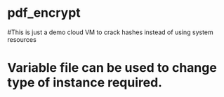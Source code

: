 # pdf_encrypt
#This is just a demo cloud VM to crack hashes instead of using system resources
# Variable file can be used to change type of instance required.
#
